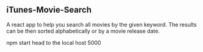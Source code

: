 ## iTunes-Movie-Search

A react app to help you search all movies by the given keyword. The results can be then sorted alphabetically or by a movie release date.

npm start
head to the local host 5000